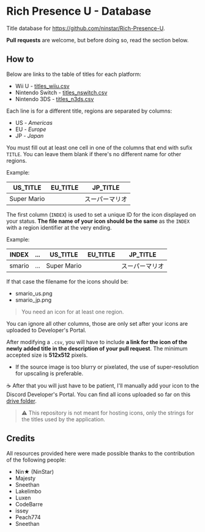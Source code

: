 # Rich Presence U - Database

Title database for https://github.com/ninstar/Rich-Presence-U.

**Pull requests** are welcome, but before doing so, read the section below.

## How to

Below are links to the table of titles for each platform:

- Wii U - [titles_wiiu.csv](/titles_wiiu.csv)
- Nintendo Switch - [titles_nswitch.csv](//titles_nswitch.csv)
- Nintendo 3DS - [titles_n3ds.csv](/titles_n3ds.csv)

Each line is for a different title, regions are separated by columns:

- US - *Americas*
- EU - *Europe*
- JP - *Japan*

You must fill out at least one cell in one of the columns that end with sufix ``TITLE``. You can leave them blank if there's no different name for other regions.

Example:

| US_TITLE			| EU_TITLE			| JP_TITLE
|-------------------|-------------------|--------------
| Super Mario		|					| スーパーマリオ

The first column (``INDEX``) is used to set a unique ID for the icon displayed on your status. **The file name of your icon should be the same** as the ``INDEX`` with a region identifier at the very ending.

Example:

| INDEX	 | ... | US_TITLE	 | EU_TITLE	| JP_TITLE
|--------|-----|-------------|----------|--------------
| smario | ... | Super Mario |			| スーパーマリオ

If that case the filename for the icons should be:

- smario_us.png
- smario_jp.png

> You need an icon for at least one region.

You can ignore all other columns, those are only set after your icons are uploaded to Developer's Portal.

After modifying a ``.csv``, you will have to include **a link for the icon of the newly added title in the description of your pull request**. The minimum accepted size is **512x512** pixels.
- If the source image is too blurry or pixelated, the use of super-resolution for upscaling is preferable.

☕ After that you will just have to be patient, I'll manually add your icon to the Discord Developer's Portal. You can find all icons uploaded so far on this [drive folder](https://drive.google.com/drive/folders/1YfFO31--WDTFfD387-nJxnO88RQFs6tO?usp=sharing).

> ⚠ This repository is not meant for hosting icons, only the strings for the titles used by the application.

## Credits

All resources provided here were made possible thanks to the contribution of the following people:

* Nin★ (NinStar)
* Majesty
* Sneethan
* Lakelimbo
* Luxen
* CodeBarre
* issey
* Peach774
* Sneethan

